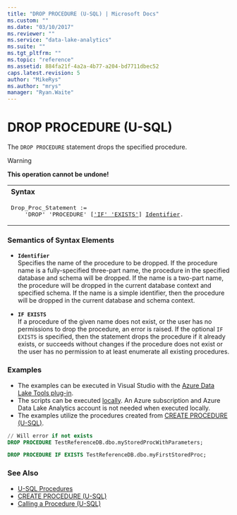 ```yaml
---
title: "DROP PROCEDURE (U-SQL) | Microsoft Docs"
ms.custom: ""
ms.date: "03/10/2017"
ms.reviewer: ""
ms.service: "data-lake-analytics"
ms.suite: ""
ms.tgt_pltfrm: ""
ms.topic: "reference"
ms.assetid: 884fa21f-4a2a-4b77-a204-bd7711dbec52
caps.latest.revision: 5
author: "MikeRys"
ms.author: "mrys"
manager: "Ryan.Waite"
---
```

# DROP PROCEDURE (U-SQL)
The `DROP PROCEDURE` statement drops the specified procedure.  
  
> [!WARNING]
> **This operation cannot be undone!**
  
<table><th align="left">Syntax</th><tr><td><pre>
Drop_Proc_Statement :=                                                                                   
    'DROP' 'PROCEDURE' [<a href="#IE">'IF' 'EXISTS'</a>] <a href="#Ident">Identifier</a>.
</pre></td></tr></table>
 
### Semantics of Syntax Elements    
-   <a name="Ident"></a>**`Identifier`**   
    Specifies the name of the procedure to be dropped. If the procedure name is a fully-specified three-part name, the procedure in the specified database and schema will be dropped. If the name is a two-part name, the procedure will be dropped in the current database context and specified schema. If the name is a simple identifier, then the procedure will be dropped in the current database and schema context.  
  
-   <a name="IE"></a>**`IF EXISTS`**   
    If a procedure of the given name does not exist, or the user has no permissions to drop the procedure, an error is raised. If the optional `IF EXISTS` is specified, then the statement drops the procedure if it already exists, or succeeds without changes if the procedure does not exist or the user has no permission to at least enumerate all existing procedures.  
  
### Examples
- The examples can be executed in Visual Studio with the [Azure Data Lake Tools plug-in](https://www.microsoft.com/download/details.aspx?id=49504).  
- The scripts can be executed [locally](https://channel9.msdn.com/Series/AzureDataLake/USQL-LocalRun).  An Azure subscription and Azure Data Lake Analytics account is not needed when executed locally.
- The examples utilize the procedures created from [CREATE PROCEDURE (U-SQL)](create-procedure-u-sql.md).

```sql
// Will error if not exists
DROP PROCEDURE TestReferenceDB.dbo.myStoredProcWithParameters;

DROP PROCEDURE IF EXISTS TestReferenceDB.dbo.myFirstStoredProc;
```

  
### See Also    
* [U-SQL Procedures](u-sql-procedures.md)  
* [CREATE PROCEDURE (U-SQL)](create-procedure-u-sql.md)  
* [Calling a Procedure (U-SQL)](calling-a-procedure-u-sql.md)   

